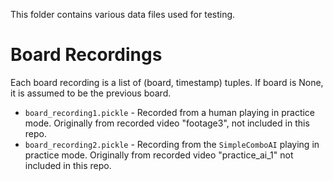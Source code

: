 
This folder contains various data files used for testing.

Board Recordings
================
Each board recording is a list of (board, timestamp) tuples. If board is None,
it is assumed to be the previous board.

 * `board_recording1.pickle` - Recorded from a human playing in practice mode.
        Originally from recorded video "footage3", not included in this repo.
 * `board_recording2.pickle` - Recording from the `SimpleComboAI` playing in
        practice mode. Originally from recorded video "practice_ai_1" not
        included in this repo.
